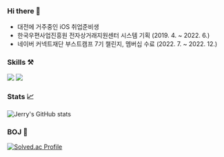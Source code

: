 ### Hi there 👋
- 대전에 거주중인 iOS 취업준비생
- 한국우편사업진흥원 전자상거래지원센터 시스템 기획 (2019. 4. ~ 2022. 6.)
- 네이버 커넥트재단 부스트캠프 7기 챌린지, 멤버십 수료 (2022. 7. ~ 2022. 12.)

### Skills ⚒️

<img src="https://img.shields.io/badge/Swift-fc3503?style=flat&logo=Swift&logoColor=white"/> <img src="https://img.shields.io/badge/SwiftUI-037ffc?style=flat&logo=Swift&logoColor=white"/>

### Stats 📈
![Jerry's GitHub stats](https://github-readme-stats.vercel.app/api?username=gwd0311&show_icons=true&theme=radical)

### BOJ 📝
[![Solved.ac Profile](http://mazassumnida.wtf/api/generate_badge?boj=gwd0311)](https://solved.ac/gwd0311)<br/>
